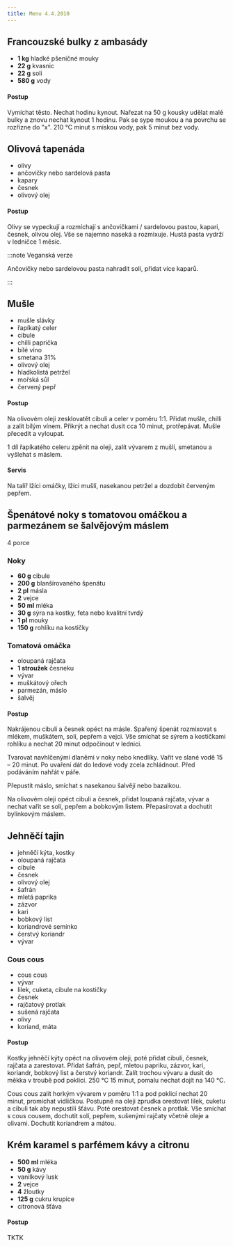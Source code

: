 ```yaml
---
title: Menu 4.4.2010
---
```


## Francouzské bulky z ambasády

- **1 kg** hladké pšeničné mouky
- **22 g** kvasnic
- **22 g** soli
- **580 g** vody

#### Postup

Vymíchat těsto. Nechat hodinu kynout. Nařezat na 50 g kousky udělat malé bulky a znovu nechat kynout 1 hodinu. Pak se sype moukou a na povrchu se rozřízne do "x". 210 °C minut s miskou vody, pak 5 minut
bez vody.

## Olivová tapenáda

- olivy
- ančovičky nebo sardelová pasta
- kapary
- česnek
- olivový olej

#### Postup

Olivy se vypeckují a rozmíchají s ančovičkami / sardelovou pastou, kapari, česnek, olivou olej. Vše se najemno naseká a rozmixuje. Hustá pasta vydrží v ledničce 1 měsíc.

:::note Veganská verze

Ančovičky nebo sardelovou pasta nahradit solí, přidat více kaparů.

:::

## Mušle

- mušle slávky
- řapíkatý celer
- cibule
- chilli paprička
- bílé víno
- smetana 31%
- olivový olej
- hladkolistá petržel
- mořská sůl
- červený pepř

#### Postup

Na olivovém oleji zesklovatět cibuli a celer v poměru 1:1. Přidat mušle, chilli a zalít bílým vínem. Přikrýt a nechat dusit cca 10 minut, protřepávat. Mušle přecedit a vyloupat.

1 díl řapíkatého celeru zpěnit na oleji, zalít vývarem z mušlí, smetanou a vyšlehat s máslem.

#### Servis

Na talíř lžíci omáčky, lžíci mušlí, nasekanou petržel a dozdobit červeným pepřem.

## Špenátové noky s tomatovou omáčkou a parmezánem se šalvějovým máslem

4 porce

### Noky

- **60 g** cibule
- **200 g** blanšírovaného špenátu
- **2 pl** másla
- **2** vejce
- **50 ml** mléka
- **30 g** sýra na kostky, feta nebo kvalitní tvrdý
- **1 pl** mouky
- **150 g** rohlíku na kostičky

### Tomatová omáčka

- oloupaná rajčata
- **1 stroužek** česneku
- vývar
- muškátový ořech
- parmezán, máslo
- šalvěj

#### Postup

Nakrájenou cibuli a česnek opéct na másle. Spařený špenát rozmixovat s mlékem, muškátem, solí, pepřem a vejci. Vše smíchat se sýrem a kostičkami rohlíku a nechat 20 minut odpočinout v lednici.

Tvarovat navhlčenými dlaněmi v noky nebo knedlíky. Vařit ve slané vodě 15 &ndash; 20 minut. Po uvaření dát do ledové vody zcela zchládnout. Před podáváním nahřát v páře.

Přepustit máslo, smíchat s nasekanou šalvějí nebo bazalkou.

Na olivovém oleji opéct cibuli a česnek, přidat loupaná rajčata, vývar a nechat vařit se solí, pepřem a bobkovým listem. Přepasírovat a dochutit bylinkovým máslem.

## Jehněčí tajin

- jehněčí kýta, kostky
- oloupaná rajčata
- cibule
- česnek
- olivový olej
- šafrán
- mletá paprika
- zázvor
- kari
- bobkový list
- koriandrové semínko
- čerstvý koriandr
- vývar

### Cous cous

- cous cous
- vývar
- lilek, cuketa, cibule na kostičky
- česnek
- rajčatový protlak
- sušená rajčata
- olivy
- koriand, máta

#### Postup

Kostky jehněčí kýty opéct na olivovém oleji, poté přidat cibuli, česnek, rajčata a zarestovat. Přidat šafrán, pepř, mletou papriku, zázvor, kari, koriandr, bobkový list a čerstvý koriandr. Zalít trochou vývaru a dusit do měkka v troubě pod poklicí. 250 °C 15 minut, pomalu nechat dojít na 140 °C.

Cous cous zalít horkým vývarem v poměru 1:1 a pod poklicí nechat 20 minut, promíchat vidličkou. Postupně na oleji zprudka orestovat lilek, cuketu a cibuli tak aby nepustili šťávu. Poté orestovat česnek a protlak. Vše smíchat s cous cousem, dochutit solí, pepřem, sušenými rajčaty včetně oleje a olivami. Dochutit koriandrem a mátou.

## Krém karamel s parfémem kávy a citronu

- **500 ml** mléka
- **50 g** kávy
- vanilkový lusk
- **2** vejce
- **4** žloutky
- **125 g** cukru krupice
- citronová šťáva

#### Postup

TKTK
